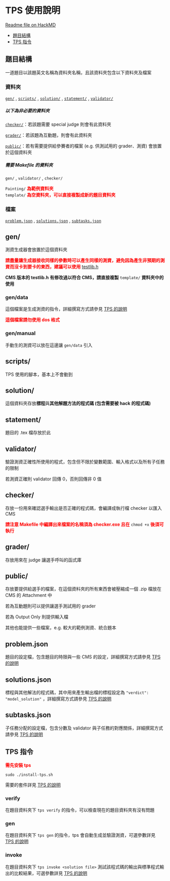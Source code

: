 # TPS 使用說明

[Readme file on HackMD](https://hackmd.io/@leo900807/ryQacPTwv)

- [題目結構](#題目結構)
- [TPS 指令](#TPS-指令)

## 題目結構

一道題目以該題英文名稱為資料夾名稱，且該資料夾包含以下資料夾及檔案

### 資料夾

[`gen/`](#gen) , [`scripts/`](#scripts) , [`solution/`](#solution) , [`statement/`](#statement) , [`validator/`](#validator)

##### 以下為非必要的資料夾

[`checker/`](#checker)：若該題需要 special judge 則會有此資料夾  

[`grader/`](#grader)：若該題為互動題，則會有此資料夾  

[`public/`](#public)：若有需要提供給參賽者的檔案 (e.g. 供測試用的 grader、測資) 會放置於這個資料夾

##### 需要 Makefile 的資料夾

`gen/` , `validator/` , `checker/`  

`Painting/` <font color="red"><B>為範例資料夾</B></font>  
`template/` <font color="red"><B>為空資料夾，可以直接複製成新的題目資料夾</B></font>

### 檔案

[`problem.json`](#problemjson) , [`solutions.json`](#solutionsjson) , [`subtasks.json`](#subtasksjson)

## gen/

測資生成器會放置於這個資料夾  

<font color="red"><B>請盡量讓生成器接收同樣的參數時可以產生同樣的測資，避免因為產生非預期的測資而沒卡到要卡的東西，建議可以使用</B></font> [testlib.h](https://github.com/cms-dev/cms/blob/master/cmscontrib/loaders/polygon/testlib.h)  

**CMS 版本的 testlib.h 有修改過以符合 CMS，請直接複製** `template/` **資料夾中的使用**

### gen/data

這個檔案是生成測資的指令，詳細撰寫方式請參見 [TPS 的說明](https://github.com/ioi-2017/tps/tree/master/docs#gendata)  

<font color="red"><B>這個檔案請勿使用 dos 格式</B></font>

### gen/manual

手動生的測資可以放在這邊讓 `gen/data` 引入

## scripts/

TPS 使用的腳本，基本上不會動到

## solution/

這個資料夾存放**標程**與**其他解題方法的程式碼 (包含需要被 hack 的程式碼)**

## statement/

題目的 .tex 檔存放於此

## validator/

驗證測資正確性所使用的程式，包含但不限於變數範圍、輸入格式以及所有子任務的限制  

若測資正確則 validator 回傳 0，否則回傳非 0 值

## checker/

存放一份用來確認選手輸出是否正確的程式碼，會編譯成執行檔 checker 以匯入 CMS  

<font color="red"><B>請注意 Makefile 中編譯出來檔案的名稱須為 checker.exe 且在</B></font> `chmod +x` <font color="red"><B>後須可執行</B></font>

## grader/

存放用來在 judge 讓選手呼叫的函式庫

## public/

存放要提供給選手的檔案，在這個資料夾的所有東西會被壓縮成一個 .zip 檔放在 CMS 的 Attachment 中  

若為互動題則可以提供讓選手測試用的 grader  

若為 Output Only 則提供輸入檔  

其他也能提供一些檔案，e.g. 較大的範例測資、統合題本

## problem.json

題目的設定檔，包含題目的時限與一些 CMS 的設定，詳細撰寫方式請參見 [TPS 的說明](https://github.com/ioi-2017/tps/tree/master/docs#problemjson)

## solutions.json

標程與其他解法的程式碼，其中用來產生輸出檔的標程設定為 `"verdict": "model_solution"` ，詳細撰寫方式請參見 [TPS 的說明](https://github.com/ioi-2017/tps/tree/master/docs#solutionsjson)

## subtasks.json

子任務分配的設定檔，包含分數及 validator 與子任務的對應關係，詳細撰寫方式請參見 [TPS 的說明](https://github.com/ioi-2017/tps/tree/master/docs#subtasksjson)

## TPS 指令

<font color="red"><B>需先安裝 tps</B></font>  

`sudo ./install-tps.sh`  

需要的套件詳見 [TPS 的說明](https://github.com/ioi-2017/tps/tree/master/docs#Prerequisites-for-the-command-line-interface)

### verify

在題目資料夾下 `tps verify` 的指令，可以檢查現在的題目資料夾有沒有問題

### gen

在題目資料夾下 `tps gen` 的指令，tps 會自動生成並驗證測資，可選參數詳見 [TPS 的說明](https://github.com/ioi-2017/tps/tree/master/docs#gen)

### invoke

在題目資料夾下 `tps invoke <solution file>` 測試該程式碼的輸出與標準程式輸出的比較結果，可選參數詳見 [TPS 的說明](https://github.com/ioi-2017/tps/tree/master/docs#invoke)

